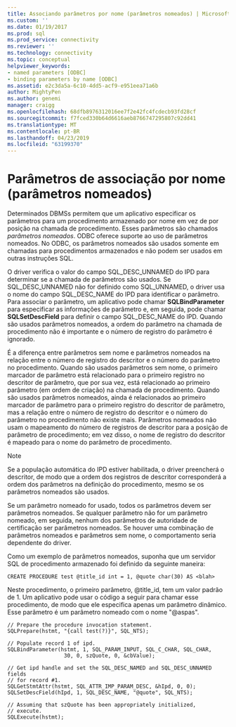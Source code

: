 ```yaml
---
title: Associando parâmetros por nome (parâmetros nomeados) | Microsoft Docs
ms.custom: ''
ms.date: 01/19/2017
ms.prod: sql
ms.prod_service: connectivity
ms.reviewer: ''
ms.technology: connectivity
ms.topic: conceptual
helpviewer_keywords:
- named parameters [ODBC]
- binding parameters by name [ODBC]
ms.assetid: e2c3da5a-6c10-4dd5-acf9-e951eea71a6b
author: MightyPen
ms.author: genemi
manager: craigg
ms.openlocfilehash: 68dfb8976312016ee7f2e42fc4fcdecb93fd28cf
ms.sourcegitcommit: f7fced330b64d6616aeb8766747295807c92dd41
ms.translationtype: MT
ms.contentlocale: pt-BR
ms.lasthandoff: 04/23/2019
ms.locfileid: "63199370"
---
```

# <a name="binding-parameters-by-name-named-parameters"></a>Parâmetros de associação por nome (parâmetros nomeados)
Determinados DBMSs permitem que um aplicativo especificar os parâmetros para um procedimento armazenado por nome em vez de por posição na chamada de procedimento. Esses parâmetros são chamados *parâmetros nomeados*. ODBC oferece suporte ao uso de parâmetros nomeados. No ODBC, os parâmetros nomeados são usados somente em chamadas para procedimentos armazenados e não podem ser usados em outras instruções SQL.  
  
 O driver verifica o valor do campo SQL_DESC_UNNAMED do IPD para determinar se a chamada de parâmetros são usados. Se SQL_DESC_UNNAMED não for definido como SQL_UNNAMED, o driver usa o nome do campo SQL_DESC_NAME do IPD para identificar o parâmetro. Para associar o parâmetro, um aplicativo pode chamar **SQLBindParameter** para especificar as informações de parâmetro e, em seguida, pode chamar **SQLSetDescField** para definir o campo SQL_DESC_NAME do IPD. Quando são usados parâmetros nomeados, a ordem do parâmetro na chamada de procedimento não é importante e o número de registro do parâmetro é ignorado.  
  
 É a diferença entre parâmetros sem nome e parâmetros nomeados na relação entre o número de registro do descritor e o número do parâmetro no procedimento. Quando são usados parâmetros sem nome, o primeiro marcador de parâmetro está relacionado para o primeiro registro no descritor de parâmetro, que por sua vez, está relacionado ao primeiro parâmetro (em ordem de criação) na chamada de procedimento. Quando são usados parâmetros nomeados, ainda é relacionados ao primeiro marcador de parâmetro para o primeiro registro do descritor de parâmetro, mas a relação entre o número de registro do descritor e o número do parâmetro no procedimento não existe mais. Parâmetros nomeados não usam o mapeamento do número de registros de descritor para a posição de parâmetro de procedimento; em vez disso, o nome de registro do descritor é mapeado para o nome do parâmetro de procedimento.  
  
> [!NOTE]  
>  Se a população automática do IPD estiver habilitada, o driver preencherá o descritor, de modo que a ordem dos registros de descritor corresponderá a ordem dos parâmetros na definição do procedimento, mesmo se os parâmetros nomeados são usados.  
  
 Se um parâmetro nomeado for usado, todos os parâmetros devem ser parâmetros nomeados. Se qualquer parâmetro não for um parâmetro nomeado, em seguida, nenhum dos parâmetros de autoridade de certificação ser parâmetros nomeados. Se houver uma combinação de parâmetros nomeados e parâmetros sem nome, o comportamento seria dependente do driver.  
  
 Como um exemplo de parâmetros nomeados, suponha que um servidor SQL de procedimento armazenado foi definido da seguinte maneira:  
  
```  
CREATE PROCEDURE test @title_id int = 1, @quote char(30) AS <blah>  
```  
  
 Neste procedimento, o primeiro parâmetro, @title_id, tem um valor padrão de 1. Um aplicativo pode usar o código a seguir para chamar esse procedimento, de modo que ele especifica apenas um parâmetro dinâmico. Esse parâmetro é um parâmetro nomeado com o nome "\@aspas".  
  
```  
// Prepare the procedure invocation statement.  
SQLPrepare(hstmt, "{call test(?)}", SQL_NTS);  
  
// Populate record 1 of ipd.  
SQLBindParameter(hstmt, 1, SQL_PARAM_INPUT, SQL_C_CHAR, SQL_CHAR,  
                  30, 0, szQuote, 0, &cbValue);  
  
// Get ipd handle and set the SQL_DESC_NAMED and SQL_DESC_UNNAMED fields  
// for record #1.  
SQLGetStmtAttr(hstmt, SQL_ATTR_IMP_PARAM_DESC, &hIpd, 0, 0);  
SQLSetDescField(hIpd, 1, SQL_DESC_NAME, "@quote", SQL_NTS);  
  
// Assuming that szQuote has been appropriately initialized,  
// execute.  
SQLExecute(hstmt);  
```
